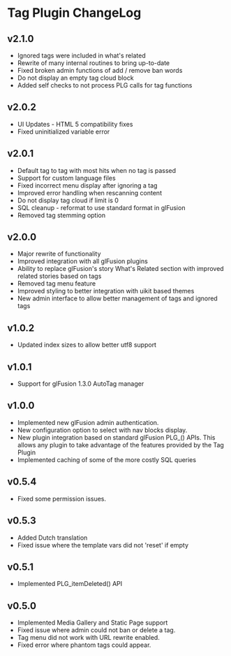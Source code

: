 # Tag Plugin ChangeLog

## v2.1.0
  - Ignored tags were included in what's related
  - Rewrite of many internal routines to bring up-to-date
  - Fixed broken admin functions of add / remove ban words
  - Do not display an empty tag cloud block
  - Added self checks to not process PLG calls for tag functions

## v2.0.2
  - UI Updates - HTML 5 compatibility fixes
  - Fixed uninitialized variable error

## v2.0.1
  - Default tag to tag with most hits when no tag is passed
  - Support for custom language files
  - Fixed incorrect menu display after ignoring a tag
  - Improved error handling when rescanning content
  - Do not display tag cloud if limit is 0
  - SQL cleanup - reformat to use standard format in glFusion
  - Removed tag stemming option

## v2.0.0
  - Major rewrite of functionality
  - Improved integration with all glFusion plugins
  - Ability to replace glFusion's story What's Related section with improved related stories based on tags
  - Removed tag menu feature
  - Improved styling to better integration with uikit based themes
  - New admin interface to allow better management of tags and ignored tags

## v1.0.2
  - Updated index sizes to allow better utf8 support

## v1.0.1
  - Support for glFusion 1.3.0 AutoTag manager

## v1.0.0
  - Implemented new glFusion admin authentication.
  - New configuration option to select with nav blocks display.
  - New plugin integration based on standard glFusion PLG_() APIs. This allows any plugin to take advantage of the features provided by the Tag Plugin
  - Implemented caching of some of the more costly SQL queries

## v0.5.4
  - Fixed some permission issues.

## v0.5.3
  - Added Dutch translation
  - Fixed issue where the template vars did not 'reset' if empty

## v0.5.1
  - Implemented PLG_itemDeleted() API

## v0.5.0
  - Implemented Media Gallery and Static Page support
  - Fixed issue where admin could not ban or delete a tag.
  - Tag menu did not work with URL rewrite enabled.
  - Fixed error where phantom tags could appear.